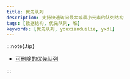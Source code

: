```yaml
---
title: 优先队列
description: 支持快速访问最大或最小元素的队列结构
tags: [数据结构, 优先队列, 堆]
keywords: [优先队列, youxianduilie, yxdl]
---
```



:::note{.tip}

- [可删除的优先队列](/tool-codes/removable_priority_queue)

:::
